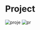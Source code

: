 # Project
![proje](https://user-images.githubusercontent.com/90957348/222951657-0806e826-5567-4350-a72c-1ee2fc1d61ec.png)
![pr](https://user-images.githubusercontent.com/90957348/222951732-751d05db-dea8-4f94-95bb-aae1b3e502b2.png)
